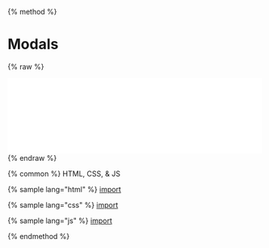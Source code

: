 
{% method %}
# Modals
{% raw %}

<script>
  function resizeIframe(obj) {
    obj.style.height = obj.contentWindow.document.body.scrollHeight + 'px';
  }
</script>

<iframe src="../source/modals.html" frameborder="0" scrolling="no" onload="resizeIframe(this)" width="100%"></iframe>
{% endraw %}

{% common %}
HTML, CSS, & JS

{% sample lang="html" %}
[import](../source/modals.html)


{% sample lang="css" %}
[import](../source/css/modals.css)


{% sample lang="js" %}
[import](../source/js/modals.js)


{% endmethod %}
